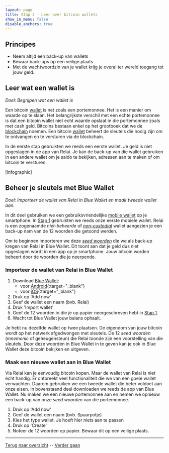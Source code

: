 ```yaml
---
layout: page
title: Stap 2 - Leer over bitcoin wallets
show_in_menu: false
disable_anchors: true
---
```

## Principes

* Neem altijd een back-up van wallets
* Bewaar back-ups op een veilige plaats
* Met de wachtwoordzin van je wallet krijg je overal ter wereld toegang tot jouw geld.

## Leer wat een wallet is
*Doel: Begrijpen wat een wallet is*

Een bitcoin [wallet](faq.md#wat-is-een-wallet) is net zoals een portemonnee. Het is een manier om waarde op te slaan. Het belangrijkste verschil met een echte portemonnee is dat een bitcoin wallet niet echt waarde opslaat in die portemonnee zoals met cash geld. Bitcoins bestaan enkel op het grootboek dat we de [blockchain](definities.md#blockchain) noemen. Een bitcoin [wallet](definities.md#wallet) beheert de sleutels die nodig zijn om te ontvangen en te versturen via de blockchain.

In de eerste stap gebruikten we reeds een eerste wallet. Je geld is niet opgeslagen in de app van Relai. Je kan de back-up van die wallet gebruiken in een andere wallet om je saldo te bekijken, adressen aan te maken of om bitcoin te versturen.

[infographic]

## Beheer je sleutels met Blue Wallet
*Doel: Importeer de wallet van Relai in Blue Wallet en maak tweede wallet aan.*

In dit deel gebruiken we een gebruiksvriendelijke [mobile wallet](faq.md#wat-is-een-mobile-wallet) op je smartphone. In [Stap 1](documentation/stap1.md) gebruikten we reeds onze eerste mobiele wallet. Relai is een zogenaamde *niet-beheerde* of [*non-custodial*](faq.md#wat-is-een-non-custodial-wallet) wallet aangezien je een back-up nam van de 12 woorden die getoond werden.

Om te beginnen importeren we deze [*seed woorden*](faq.md#wat-zijn-seed-woorden) die we als back-up kregen van Relai in Blue Wallet. Dit toont aan dat je geld dus niet opgeslagen wordt in een app op je smartphone. Jouw bitcoin worden beheert door de woorden die je neerpende.

### Importeer de wallet van Relai in Blue Wallet
1. Download <a href="https://bluewallet.io/" target="_blank">Blue Wallet</a>:
    * voor [Android](https://play.google.com/store/apps/details?id=io.bluewallet.bluewallet){:target="_blank"}
    * voor [iOS](https://itunes.apple.com/app/bluewallet-bitcoin-wallet/id1376878040){:target="_blank"}
2. Druk op 'Add now'
3. Geef de wallet een naam (bvb. Relai)
4. Druk 'Import wallet'
5. Geef de 12 woorden in die je op papier neergeschreven hebt in [Stap 1](documentation/stap1.md).
6. Wacht tot Blue Wallet jouw balans ophaalt.

Je hebt nu dezelfde wallet op twee plaatsen. De eigendom van jouw bitcoin wordt op het netwerk afgedwongen met sleutels. De 12 *seed woorden* (*mnemonic* of geheugensteun) die Relai toonde zijn een voorstelling van die sleutels. Door deze woorden in Blue Wallet in te geven kan je ook in Blue Wallet deze bitcoin bekijken en uitgeven.

### Maak een nieuwe wallet aan in Blue Wallet
Via Relai kan je eenvoudig bitcoin kopen. Maar de wallet van Relai is niet echt handig. Er ontbreekt veel functionaliteit die we van een goeie wallet verwachten. Daarom gebruiken we een tweede wallet die beter voldoet aan onze eisen. In bovenstaand deel downloaden we reeds de app van Blue Wallet. Nu maken we een nieuwe portemonnee aan en nemen we opnieuw een back-up van onze *seed woorden* van die portemonnee.

1. Druk op 'Add now'
2. Geef de wallet een naam (bvb. Spaarpotje)
3. Kies het type wallet. Je hoeft hier niets aan te passen
4. Druk op 'Create'
5. Noteer de 12 woorden op papier. Bewaar dit op een veilige plaats.

------

[Terug naar overzicht](overzicht.md) --
[Verder gaan](stap3.md)
